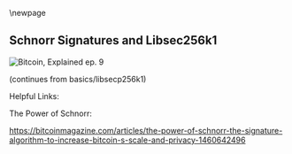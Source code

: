 \newpage
## Schnorr Signatures and Libsec256k1

![Bitcoin, Explained ep. 9](qr/09.png)

(continues from basics/libsecp256k1)

<!--

Aaron Van Wirdum:
BIP 340 support was merged into libsecp256k1 this week.

Sjors Provoost:
What was merged?

Aaron Van Wirdum:
Shut up.

Sjors Provoost:
Schnorr was added.

...


Aaron Van Wirdum:
Yeah, so BIP 340 was merged, which is Schnorr.

Sjors Provoost:
Exactly.

Aaron Van Wirdum:
This has been in development for a long time as well I think for years. So this is also a new implementation, so this is the first time Schnorr has been included in any library because you just mentioned that it wasn't-

Sjors Provoost:
I don't know about any library, but at least at the time when Bitcoin was created, there was no library for Schnorr or at least it wasn't in OpenSSL, which is a widely tested library. You wouldn't just want to randomly download, "Oh look, somebody implemented Schnorr." So what happened is, I think Satoshi was aware of Schnorr but there was a patent on it and there was no implementation, so it was kind of both of these things. Because I think the patent was actually expired in 2008.

Aaron Van Wirdum:
Yeah, I think it just lapsed or something, yeah.

Sjors Provoost:
Yeah. But either way, you don't just want to write this stuff from scratch. And if you try and develop a world changing thing, you don't want to then spend three years just implementing the cryptography, given how long it takes to really do this. But actually Schnorr is simpler, and I think we may have explained this in an earlier episode.

Aaron Van Wirdum:
You mean simpler than?

Sjors Provoost:
Than ECDSA.

Aaron Van Wirdum:
Which is the elliptic curve algorithm, that Bitcoin currency currently uses.

Sjors Provoost:
Right, and which the libsecp library implements. But the thing is, you have the same elliptic curve but then in order to make a signature, you have to do slightly different calculations with it. So that also means that the change for Schnorr is not as complicated as, say the initial version of libsecp was. The initial version of libsecp had to implement the curve, all the operations you can do in a curve like addition and multiplication, and then implement the signature algorithm of ECDSA. But in order to do Schnorr, you just need to do the signature algorithm for Schnorr, you don't have to do all the math, the basic foundational math. So it's not a huge change, it's not like adding a whole new curve to it. It would be much more difficult to add, say, a different elliptical curve or even a completely different kind of curve than it is to change just from ECDSA to Schnorr, it's a different way of signing, and in fact a simpler way of signing.

Aaron Van Wirdum:
Okay. So this was implemented, again, by Pieter Wuille, I assume, well I know, right?

Sjors Provoost:
The spec was written by him, I think he also wrote most of the implementation, but there's a lot of people on top of that.

Aaron Van Wirdum:
There's others, sure. And it was merged this week. So what does that mean exactly, where does this get us?

Sjors Provoost:
Right. So what that means is there now is an updated version of this library, but nobody's using that library yet. And another change is that Bitcoin Core was changed I think a few days ago to include that new version of the library. To include it, not to actually use it in any way.

Aaron Van Wirdum:
So the first major release of Bitcoin Core, when you download that you'll download the library that includes Schnorr.

Sjors Provoost:
Exactly, because the usual process is stuff gets merged into the master branch in GitHub and every six months or so we say, "Okay, let's stop at this point and release whatever is in there," and so next time that'll include the Schnorr code. Yeah, it'll be in there, it might not do anything. It might have a few tests that try it, if you don't run the tests you're not going to run it.

Aaron Van Wirdum:
Yeah, the next Bitcoin Core release is not going to use Schnorr yet, is your prediction here. That's your bold prediction?

Sjors Provoost:
I would say it would be extremely reckless if it did. But there are projects that use it, certain Bcash coin uses Schnorr, I believe.

Aaron Van Wirdum:
Oh yeah, I think so.

Sjors Provoost:
But the actual spec for Schnorr was changed a little bit, so I don't know if they're going to change along with it or not. Not a huge change.

Aaron Van Wirdum:
So anyways, it's going to include a library next time you download it. You're downloading this but it doesn't actually do anything probably, or not anything too important. But that would be a next step then. Like I want to excite our audience. We're getting somewhere, right?

Sjors Provoost:
Yeah, we are.

Aaron Van Wirdum:
That's the plan, right?

Sjors Provoost:
So the idea here, of course, is to have Schnorr as part of taproot. So the entire taproot thing, there are already pull requests that describe what it's supposed to do, not completely finished but pretty far along. So maybe they'll go in the next version, so not in the upcoming one but the next one. What I would imagine happens is that it get added not to Mainnet, probably not even to Testnet, but to this new thing called Signet, which is a whole new type of way to do Testnet, which we can do another episode about. But basically, it'll go in as some innocent ways, so maybe there's just tests for it, tests for everything taproot related, and then anybody who knows how to compile code can just flip a switch and try it on their own machine, but it won't be on Mainnet or probably not even on Testnet. And then maybe next version, this stuff takes time.

Aaron Van Wirdum:
Isn't that exciting our audience? Got to pump it, got to pump this coin Sjors.

Sjors Provoost:
I'm pumping low time preference. This stuff takes a long, long time. But basically you add all the code in it, so everything is in there but you don't activate it yet, and then the next time you decide on activation mechanisms, and even those mechanisms might take a while.

Aaron Van Wirdum:
That's a whole debate on its own, which we did an episode about, right, if I'm not misremembering?

Sjors Provoost:
Yes.

Aaron Van Wirdum:
Okay. So, that's what a library is. That's what a libsecp256k1 library specifically. Now you also know what Schnorr is, actually we didn't even get into what Schnorr is. Did we do that in a previous episode?

Sjors Provoost:
I can briefly recap.

Aaron Van Wirdum:
Sure, go for it.

Sjors Provoost:
So it's simpler.

Aaron Van Wirdum:
What's Schnorr actually Sjors?

Sjors Provoost:
So what happened is there was this patent on this very simple system called Schnorr by a person called Schnorr, and it was very nice, it was a good way to make electronic signatures, but there was a patent on it. So people came up with a way to convolute the design, make it more complicated, such that it would no longer fall under the patent. So when the lawyers said, "Okay, this looks obscure enough," so they were just adding numbers to it and abstracting things, just making it more complicated. And then it didn't violate the patent and so they shipped it. But now we ended up with this horrible thing that is basically proof of lawyer, convoluted mess, and now that the patent's expired we just go right back to the original design, which is much better. And mainly it's better because you can add signatures much more easily, and adding signatures is very nice.

Aaron Van Wirdum:
Yeah, you can perform math on it.

Sjors Provoost:
Yeah, you could perform math on the original one, you'd be able to publish papers just on the ability to add two numbers.

Aaron Van Wirdum:
Right. Yeah, so for the layman listener, performing math on it just means you can do cool mathematical tricks like add numbers to both the signature or both publicly key and the private key and then it still adds up and still works or you can add signatures or all that kind of cool stuff.

Sjors Provoost:
Yeah, which in the end translates to more privacy and less block space usage, so it's all good.

-->

Helpful Links:

The Power of Schnorr:

https://bitcoinmagazine.com/articles/the-power-of-schnorr-the-signature-algorithm-to-increase-bitcoin-s-scale-and-privacy-1460642496
